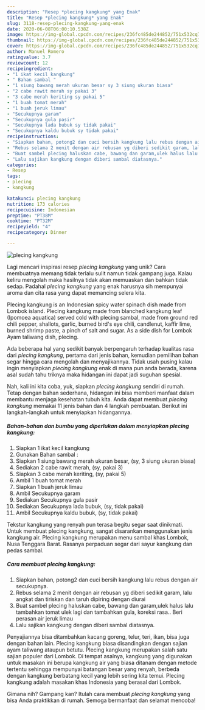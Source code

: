 ```yaml
---
description: "Resep *plecing kangkung* yang Enak"
title: "Resep *plecing kangkung* yang Enak"
slug: 3118-resep-plecing-kangkung-yang-enak
date: 2020-06-08T06:00:10.538Z
image: https://img-global.cpcdn.com/recipes/236fc485de244852/751x532cq70/plecing-kangkung-foto-resep-utama.jpg
thumbnail: https://img-global.cpcdn.com/recipes/236fc485de244852/751x532cq70/plecing-kangkung-foto-resep-utama.jpg
cover: https://img-global.cpcdn.com/recipes/236fc485de244852/751x532cq70/plecing-kangkung-foto-resep-utama.jpg
author: Manuel Romero
ratingvalue: 3.7
reviewcount: 12
recipeingredient:
- "1 ikat kecil kangkung"
- " Bahan sambal "
- "1 siung bawang merah ukuran besar sy 3 siung ukuran biasa"
- "2 cabe rawit merah sy pakai 3"
- "3 cabe merah keriting sy pakai 5"
- "1 buah tomat merah"
- "1 buah jeruk limau"
- "Secukupnya garam"
- "Secukupnya gula pasir"
- "Secukupnya lada bubuk sy tidak pakai"
- "Secukupnya kaldu bubuk sy tidak pakai"
recipeinstructions:
- "Siapkan bahan, potong2 dan cuci bersih kangkung lalu rebus dengan air secukupnya."
- "Rebus selama 2 menit dengan air rebusan yg diberi sedikit garam, lalu angkat dan tiriskan dan taruh dipiring dengan diurai"
- "Buat sambel plecing haluskan cabe, bawang dan garam,ulek halus lalu tambahkan tomat ulek lagi dan tambahkan gula, koreksi rasa.. Beri perasan air jeruk limau"
- "Lalu sajikan kangkung dengan diberi sambal diatasnya."
categories:
- Resep
tags:
- plecing
- kangkung

katakunci: plecing kangkung 
nutrition: 173 calories
recipecuisine: Indonesian
preptime: "PT38M"
cooktime: "PT32M"
recipeyield: "4"
recipecategory: Dinner

---
```



![*plecing kangkung*](https://img-global.cpcdn.com/recipes/236fc485de244852/751x532cq70/plecing-kangkung-foto-resep-utama.jpg)

Lagi mencari inspirasi resep *plecing kangkung* yang unik? Cara membuatnya memang tidak terlalu sulit namun tidak gampang juga. Kalau keliru mengolah maka hasilnya tidak akan memuaskan dan bahkan tidak sedap. Padahal *plecing kangkung* yang enak harusnya sih mempunyai aroma dan cita rasa yang dapat memancing selera kita.

Plecing kangkung is an Indonesian spicy water spinach dish made from Lombok island. Plecing kangkung made from blanched kangkung leaf (Ipomoea aquatica) served cold with plecing sambal, made from ground red chili pepper, shallots, garlic, burned bird&#39;s eye chili, candlenut, kaffir lime, burned shrimp paste, a pinch of salt and sugar. As a side dish for Lombok Ayam taliwang dish, plecing.

Ada beberapa hal yang sedikit banyak berpengaruh terhadap kualitas rasa dari *plecing kangkung*, pertama dari jenis bahan, kemudian pemilihan bahan segar hingga cara mengolah dan menyajikannya. Tidak usah pusing kalau ingin menyiapkan *plecing kangkung* enak di mana pun anda berada, karena asal sudah tahu triknya maka hidangan ini dapat jadi suguhan spesial.


Nah, kali ini kita coba, yuk, siapkan *plecing kangkung* sendiri di rumah. Tetap dengan bahan sederhana, hidangan ini bisa memberi manfaat dalam membantu menjaga kesehatan tubuh kita. Anda dapat membuat *plecing kangkung* memakai 11 jenis bahan dan 4 langkah pembuatan. Berikut ini langkah-langkah untuk menyiapkan hidangannya.

<!--inarticleads1-->

##### Bahan-bahan dan bumbu yang diperlukan dalam menyiapkan *plecing kangkung*:

1. Siapkan 1 ikat kecil kangkung
1. Gunakan  Bahan sambal :
1. Siapkan 1 siung bawang merah ukuran besar, (sy, 3 siung ukuran biasa)
1. Sediakan 2 cabe rawit merah, (sy, pakai 3)
1. Siapkan 3 cabe merah keriting, (sy, pakai 5)
1. Ambil 1 buah tomat merah
1. Siapkan 1 buah jeruk limau
1. Ambil Secukupnya garam
1. Sediakan Secukupnya gula pasir
1. Sediakan Secukupnya lada bubuk, (sy, tidak pakai)
1. Ambil Secukupnya kaldu bubuk, (sy, tidak pakai)


Tekstur kangkung yang renyah pun terasa begitu segar saat dinikmati. Untuk membuat plecing kangkung, sangat disarankan menggunakan jenis kangkung air. Plecing kangkung merupakan menu sambal khas Lombok, Nusa Tenggara Barat. Rasanya perpaduan segar dari sayur kangkung dan pedas sambal. 

<!--inarticleads2-->

##### Cara membuat *plecing kangkung*:

1. Siapkan bahan, potong2 dan cuci bersih kangkung lalu rebus dengan air secukupnya.
1. Rebus selama 2 menit dengan air rebusan yg diberi sedikit garam, lalu angkat dan tiriskan dan taruh dipiring dengan diurai
1. Buat sambel plecing haluskan cabe, bawang dan garam,ulek halus lalu tambahkan tomat ulek lagi dan tambahkan gula, koreksi rasa.. Beri perasan air jeruk limau
1. Lalu sajikan kangkung dengan diberi sambal diatasnya.


Penyajiannya bisa ditambahkan kacang goreng, telur, teri, ikan, bisa juga dengan bahan lain. Plecing kangkung biasa disandingkan dengan sajian ayam taliwang ataupun betutu. Plecing kangkung merupakan salah satu sajian populer dari Lombok. Di tempat asalnya, kangkung yang digunakan untuk masakan ini berupa kangkung air yang biasa ditanam dengan metode tertentu sehingga mempunyai batangan besar yang renyah, berbeda dengan kangkung berbatang kecil yang lebih sering kita temui. Plecing kangkung adalah masakan khas Indonesia yang berasal dari Lombok. 

Gimana nih? Gampang kan? Itulah cara membuat *plecing kangkung* yang bisa Anda praktikkan di rumah. Semoga bermanfaat dan selamat mencoba!
